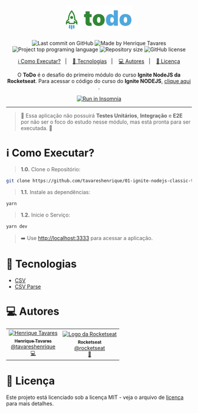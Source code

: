 <h1 align="center">
  <img alt="Classic Todo List" title="ToDo" src="https://raw.githubusercontent.com/tavareshenrique/01-ignite-nodejs-classic-todo/484bae4f860cb84b4120376fc679e1babcaabb67/assets/logo.svg" width="180px" />
</h1>

<p align="center">
  <img alt="Last commit on GitHub" src="https://img.shields.io/github/last-commit/tavareshenrique/ignite-reactjs-v2?color=328735">
  <img alt="Made by Henrique Tavares" src="https://img.shields.io/badge/made%20by-Henrique Tavares-%20?color=328735">
  <img alt="Project top programing language" src="https://img.shields.io/github/languages/top/tavareshenrique/ignite-reactjs-v2?color=4ea8de">
  <img alt="Repository size" src="https://img.shields.io/github/repo-size/tavareshenrique/ignite-reactjs-v2?color=4ea8de">
  <img alt="GitHub license" src="https://img.shields.io/github/license/tavareshenrique/ignite-reactjs-v2?color=4ea8de">
</p>

<p align="center">
  <a href="#information_source-como-executar">ℹ️ Como Executar?</a>&nbsp;&nbsp;&nbsp;|&nbsp;&nbsp;&nbsp;
  <a href="#rocket-tecnologias">🚀 Tecnologias</a>&nbsp;&nbsp;&nbsp;|&nbsp;&nbsp;&nbsp;
  <a href="#computer-autores">💻 Autores</a>&nbsp;&nbsp;&nbsp;|&nbsp;&nbsp;&nbsp;
  <a href="#memo-licença">📝 Licença</a>
</p>

<p align="center">
  O <b>ToDo</b> é o desafio do primeiro módulo do curso  <b>Ignite NodeJS da Rocketseat</b>. Para acessar o código do curso do <b>Ignite NODEJS</b>, <a href="https://github.com/tavareshenrique/ignite-nodejs">clique aqui</a> .
</p>

<p align="center">
  <a href="https://insomnia.rest/run/?label=01%20-%20Ignite%20NodeJS%20%2F%20Classic%20ToDo&uri=https%3A%2F%2Fraw.githubusercontent.com%2Ftavareshenrique%2F01-ignite-nodejs-classic-todo%2Fmain%2Fassets%2FInsomnia_2024-08-25.json" target="_blank"><img src="https://insomnia.rest/images/run.svg" alt="Run in Insomnia"></a>
</p>

---

> 🧪 Essa aplicação não possuirá **Testes Unitários**, **Integração** e **E2E** por não ser o foco do estudo nesse módulo, mas está pronta para ser executada. 🧪

# :information_source: Como Executar?

> **1.0.** Clone o Repositório:

```bash
git clone https://github.com/tavareshenrique/01-ignite-nodejs-classic-todo.git
```

> **1.1.** Instale as dependências:

```bash
yarn
```

> **1.2.** Inicie o Serviço:

```bash
yarn dev
```

> ➡️ Use [http://localhost:3333](http://localhost:3333) para acessar a aplicação.


# :rocket: Tecnologias

- [CSV](https://github.com/adaltas/node-csv)
- [CSV Parse](https://github.com/adaltas/node-csv)

# :computer: Autores

<table>
  <tr>
    <td align="center">
      <a href="http://github.com/tavareshenrique/">
        <img src="https://avatars1.githubusercontent.com/u/27022914?v=4" width="100px;" alt="Henrique Tavares"/>
        <br />
        <sub>
          <b>Henrique Tavares</b>
        </sub>
       </a>
       <br />
       <a href="https://www.linkedin.com/in/tavareshenrique/" title="Linkedin">@tavareshenrique</a>
       <br />
       <a href="https://github.com/tavareshenrique/go-barber-web-ts/commits?author=tavareshenrique" title="Code">💻</a>
    </td>
    <td align="center">
      <a href="http://github.com/rocketseat/">
        <img src="https://avatars.githubusercontent.com/u/28929274?s=200&v=4" width="100px;" alt="Logo da Rocketseat"/>
        <br />
        <sub>
          <b>Rocketseat</b>
        </sub>
       </a>
       <br />
       <a href="http://github.com/rocketseat/" title="Linkedin">@rocketseat</a>
       <br />
       <a href="https://github.com/tavareshenrique/go-barber-web-ts/commits?author=tavareshenrique" title="Education Platform">🚀</a>
    </td>
  </tr>
</table>

# :memo: Licença

Este projeto está licenciado sob a licença MIT - veja o arquivo de [licença](./LICENSE) para mais detalhes.

